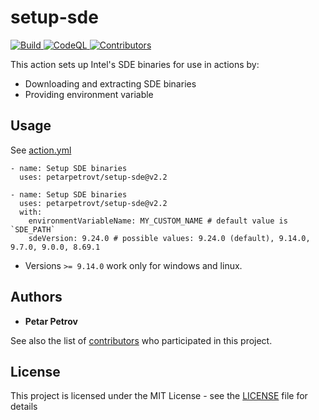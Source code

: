  # setup-sde

<p align="left">
    <a href="https://github.com/petarpetrovt/setup-sde/actions/workflows/build.yml" alt="Build">
        <img alt="Build" src="https://github.com/petarpetrovt/setup-sde/actions/workflows/build.yml/badge.svg" />
    </a>
    <a href="https://github.com/petarpetrovt/setup-sde/actions/workflows/codeql-analysis.yml" alt="CodeQL">
        <img alt="CodeQL" src="https://github.com/petarpetrovt/setup-sde/actions/workflows/codeql-analysis.yml/badge.svg" />
    </a>
    <a href="https://github.com/petarpetrovt/setup-sde/graphs/contributors" alt="Contributors">
        <img alt="Contributors" src="https://img.shields.io/github/contributors/petarpetrovt/setup-sde?label=Contributors">
    </a>
</p>

This action sets up Intel's SDE binaries for use in actions by:

* Downloading and extracting SDE binaries
* Providing environment variable

## Usage

See [action.yml](action.yml)

```YML
- name: Setup SDE binaries
  uses: petarpetrovt/setup-sde@v2.2
```

```YML
- name: Setup SDE binaries
  uses: petarpetrovt/setup-sde@v2.2
  with:
    environmentVariableName: MY_CUSTOM_NAME # default value is `SDE_PATH`
    sdeVersion: 9.24.0 # possible values: 9.24.0 (default), 9.14.0, 9.7.0, 9.0.0, 8.69.1
```

* Versions `>= 9.14.0` work only for windows and linux.

## Authors

* **Petar Petrov**

See also the list of [contributors](https://github.com/petarpetrovt/setup-sde/graphs/contributors) who participated in this project.

## License

This project is licensed under the MIT License - see the [LICENSE](LICENSE) file for details
